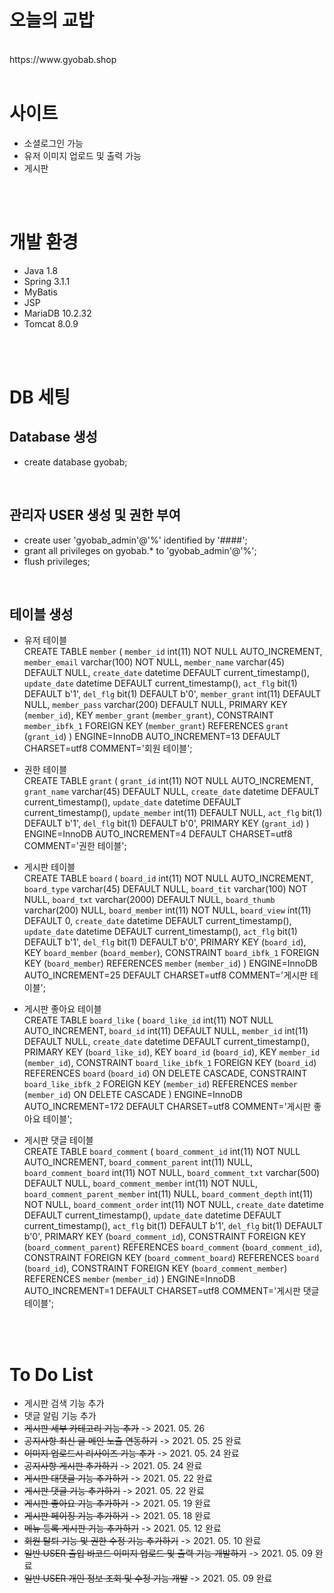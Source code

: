 # 오늘의 교밥
<br>
https://www.gyobab.shop
<br><br>

# 사이트
- 소셜로그인 가능
- 유저 이미지 업로드 및 출력 가능
- 게시판

<br><br>
# 개발 환경

- Java 1.8
- Spring 3.1.1
- MyBatis
- JSP
- MariaDB 10.2.32
- Tomcat 8.0.9


<br><br>

# DB 세팅

## Database 생성
- create database gyobab;
<br>

## 관리자 USER 생성 및 권한 부여
- create user 'gyobab_admin'@'%' identified by '####';
- grant all privileges on gyobab.* to 'gyobab_admin'@'%';
- flush privileges;
<br>

## 테이블 생성 
- 유저 테이블<br>
CREATE TABLE `member` (
  `member_id` int(11) NOT NULL AUTO_INCREMENT,
  `member_email` varchar(100) NOT NULL,
  `member_name` varchar(45) DEFAULT NULL,
  `create_date` datetime DEFAULT current_timestamp(),
  `update_date` datetime DEFAULT current_timestamp(),
  `act_flg` bit(1) DEFAULT b'1',
  `del_flg` bit(1) DEFAULT b'0',
  `member_grant` int(11) DEFAULT NULL,
  `member_pass` varchar(200) DEFAULT NULL,
  PRIMARY KEY (`member_id`),
  KEY `member_grant` (`member_grant`),
  CONSTRAINT `member_ibfk_1` FOREIGN KEY (`member_grant`) REFERENCES `grant` (`grant_id`)
) ENGINE=InnoDB AUTO_INCREMENT=13 DEFAULT CHARSET=utf8 COMMENT='회원 테이블';


- 권한 테이블<br>
CREATE TABLE `grant` (
  `grant_id` int(11) NOT NULL AUTO_INCREMENT,
  `grant_name` varchar(45) DEFAULT NULL,
  `create_date` datetime DEFAULT current_timestamp(),
  `update_date` datetime DEFAULT current_timestamp(),
  `update_member` int(11) DEFAULT NULL,
  `act_flg` bit(1) DEFAULT b'1',
  `del_flg` bit(1) DEFAULT b'0',
  PRIMARY KEY (`grant_id`)
) ENGINE=InnoDB AUTO_INCREMENT=4 DEFAULT CHARSET=utf8 COMMENT='권한 테이블';

- 게시판 테이블<br>
CREATE TABLE `board` (
  `board_id` int(11) NOT NULL AUTO_INCREMENT,
  `board_type` varchar(45) DEFAULT NULL,
  `board_tit` varchar(100) NOT NULL,
  `board_txt` varchar(2000) DEFAULT NULL,
  `board_thumb` varchar(200) NULL,
  `board_member` int(11) NOT NULL,
  `board_view` int(11) DEFAULT 0,
  `create_date` datetime DEFAULT current_timestamp(),
  `update_date` datetime DEFAULT current_timestamp(),
  `act_flg` bit(1) DEFAULT b'1',
  `del_flg` bit(1) DEFAULT b'0',
  PRIMARY KEY (`board_id`),
  KEY `board_member` (`board_member`),
  CONSTRAINT `board_ibfk_1` FOREIGN KEY (`board_member`) REFERENCES `member` (`member_id`)
) ENGINE=InnoDB AUTO_INCREMENT=25 DEFAULT CHARSET=utf8 COMMENT='게시판 테이블';

- 게시판 좋아요 테이블<br>
CREATE TABLE `board_like` (
  `board_like_id` int(11) NOT NULL AUTO_INCREMENT,
  `board_id` int(11) DEFAULT NULL,
  `member_id` int(11) DEFAULT NULL,
  `create_date` datetime DEFAULT current_timestamp(),
  PRIMARY KEY (`board_like_id`),
  KEY `board_id` (`board_id`),
  KEY `member_id` (`member_id`),
  CONSTRAINT `board_like_ibfk_1` FOREIGN KEY (`board_id`) REFERENCES `board` (`board_id`) ON DELETE CASCADE,
  CONSTRAINT `board_like_ibfk_2` FOREIGN KEY (`member_id`) REFERENCES `member` (`member_id`) ON DELETE CASCADE
) ENGINE=InnoDB AUTO_INCREMENT=172 DEFAULT CHARSET=utf8 COMMENT='게시판 좋아요 테이블';

- 게시판 댓글 테이블<br>
CREATE TABLE `board_comment` (
  `board_comment_id` int(11) NOT NULL AUTO_INCREMENT,
  `board_comment_parent` int(11) NULL,
  `board_comment_board` int(11) NOT NULL,
  `board_comment_txt` varchar(500) DEFAULT NULL,
  `board_comment_member` int(11) NOT NULL,
  `board_comment_parent_member` int(11) NULL,
  `board_comment_depth` int(11) NOT NULL,
  `board_comment_order` int(11) NOT NULL,
  `create_date` datetime DEFAULT current_timestamp(),
  `update_date` datetime DEFAULT current_timestamp(),
  `act_flg` bit(1) DEFAULT b'1',
  `del_flg` bit(1) DEFAULT b'0',
  PRIMARY KEY (`board_comment_id`),
  CONSTRAINT FOREIGN KEY (`board_comment_parent`) REFERENCES `board_comment` (`board_comment_id`),
  CONSTRAINT FOREIGN KEY (`board_comment_board`) REFERENCES `board` (`board_id`),
  CONSTRAINT FOREIGN KEY (`board_comment_member`) REFERENCES `member` (`member_id`)
) ENGINE=InnoDB AUTO_INCREMENT=1 DEFAULT CHARSET=utf8 COMMENT='게시판 댓글 테이블';


<br><br>

# To Do List <br>
- 게시판 검색 기능 추가
- 댓글 알림 기능 추가
- ~~게시판 세부 카테고리 기능 추가~~ -> 2021. 05. 26 
- ~~공지사항 최신 글 메인 노출 연동하기~~ -> 2021. 05. 25 완료
- ~~이미지 업로드시 리사이즈 기능 추가~~ -> 2021. 05. 24 완료
- ~~공지사항 게시판 추가하기~~ -> 2021. 05. 24 완료
- ~~게시판 대댓글 기능 추가하기~~ -> 2021. 05. 22 완료
- ~~게시판 댓글 기능 추가하기~~ -> 2021. 05. 22 완료
- ~~게시판 좋아요 기능 추가하기~~ -> 2021. 05. 19 완료
- ~~게시판 페이징 기능 추가하기~~ -> 2021. 05. 18 완료
- ~~메뉴 등록 게시판 기능 추가하기~~ -> 2021. 05. 12 완료
- ~~회원 탈퇴 기능 및 권한 수정 기능 추가하기~~ -> 2021. 05. 10 완료
- ~~일반 USER 출입 바코드 이미지 업로드 및 출력 기능 개발하기~~ -> 2021. 05. 09 완료
- ~~일반 USER 개인 정보 조회 및 수정 기능 개발~~ -> 2021. 05. 09 완료

